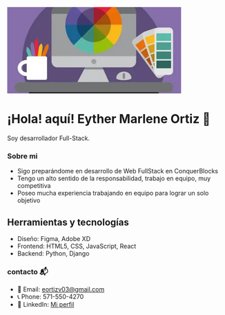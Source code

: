 <img src="Img/OIP.webp" alt="Banner" width="80%" height="200px" style="object-fit: cover;" />

# ¡Hola! aquí! Eyther Marlene Ortiz 👋

Soy desarrollador Full-Stack.

### Sobre mi
- Sigo preparándome en desarrollo de Web FullStack en ConquerBlocks  
- Tengo un alto sentido de la responsabilidad, trabajo en equipo, muy competitiva  
- Poseo mucha experiencia trabajando en equipo para lograr un solo objetivo  

## Herramientas y tecnologías
- Diseño: Figma, Adobe XD  
- Frontend: HTML5, CSS, JavaScript, React  
- Backend: Python, Django  

### contacto 📬
- 📧 Email: eortizv03@gmail.com
- 📞 Phone: 571-550-4270
- 💼 LinkedIn: [Mi perfil](https://www.linkedin.com/in/eytherortiz/)
